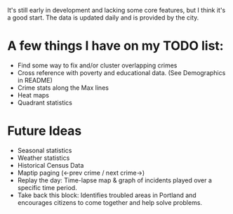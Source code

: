 It's still early in development and lacking some core features, but I think 
it's a good start.  The data is updated daily and is provided by the city.

# A few things I have on my TODO list:
  * Find some way to fix and/or cluster overlapping crimes
  * Cross reference with poverty and educational data. (See Demographics in README)
  * Crime stats along the Max lines
  * Heat maps
  * Quadrant statistics

  
# Future Ideas
  * Seasonal statistics
  * Weather statistics
  * Historical Census Data
  * Maptip paging (←prev crime / next crime→)
  * Replay the day: Time-lapse map & graph of incidents played over a specific time period.
  * Take back this block: Identifies troubled areas in Portland and encourages 
    citizens to come together and help solve problems.